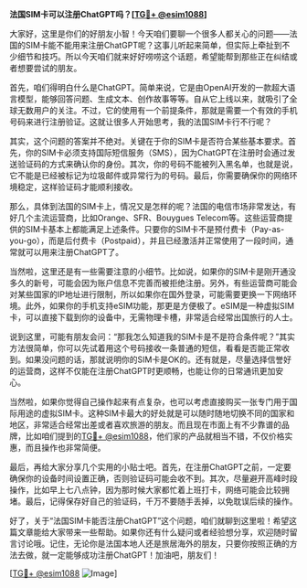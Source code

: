 **法国SIM卡可以注册ChatGPT吗？[[TG💪+ @esim1088](https://t.me/s/esim1088)]**

大家好，这里是你们的好朋友小智！今天咱们要聊一个很多人都关心的问题——法国的SIM卡能不能用来注册ChatGPT呢？这事儿听起来简单，但实际上牵扯到不少细节和技巧。所以今天咱们就来好好唠唠这个话题，希望能帮到那些正在纠结或者想要尝试的朋友。

首先，咱们得明白什么是ChatGPT。简单来说，它是由OpenAI开发的一款超大语言模型，能够回答问题、生成文本、创作故事等等。自从它上线以来，就吸引了全球无数用户的关注。不过，它的使用有一个前提条件，那就是需要一个有效的手机号码来进行注册验证。这就让很多人开始思考，我的法国SIM卡行不行呢？

其实，这个问题的答案并不绝对。关键在于你的SIM卡是否符合某些基本要求。首先，你的SIM卡必须支持国际短信服务（SMS），因为ChatGPT在注册时会通过发送验证码的方式来确认你的身份。其次，你的号码不能被列入黑名单，也就是说，它不能是已经被标记为垃圾邮件或异常行为的号码。最后，你需要确保你的网络环境稳定，这样验证码才能顺利接收。

那么，具体到法国的SIM卡上，情况又是怎样的呢？法国的电信市场非常发达，有好几个主流运营商，比如Orange、SFR、Bouygues Telecom等。这些运营商提供的SIM卡基本上都能满足上述条件。只要你的SIM卡不是预付费卡（Pay-as-you-go），而是后付费卡（Postpaid），并且已经激活并正常使用了一段时间，通常就可以用来注册ChatGPT了。

当然啦，这里还是有一些需要注意的小细节。比如说，如果你的SIM卡是刚开通没多久的新号，可能会因为账户信息不完善而被拒绝注册。另外，有些运营商可能会对某些国家的IP地址进行限制，所以如果你在国外登录，可能需要更换一下网络环境。此外，如果你的手机支持eSIM功能，那更是方便极了。eSIM是一种虚拟SIM卡，可以直接下载到你的设备中，无需物理卡槽，非常适合经常出国旅行的人士。

说到这里，可能有朋友会问：“那我怎么知道我的SIM卡是不是符合条件呢？”其实方法很简单，你可以先试着用这个号码接收一条普通的短信，看看是否能正常收到。如果没问题的话，那就说明你的SIM卡是OK的。还有就是，尽量选择信誉好的运营商，这样不仅能在注册ChatGPT时更顺畅，也能让你的日常通讯更加安心。

当然啦，如果你觉得自己操作起来有点复杂，也可以考虑直接购买一张专门用于国际用途的虚拟SIM卡。这种SIM卡最大的好处就是可以随时随地切换不同的国家和地区，非常适合经常出差或者喜欢旅游的朋友。而且现在市面上有不少靠谱的品牌，比如咱们提到的[TG💪+ @esim1088](https://t.me/s/esim1088)，他们家的产品就相当不错，不仅价格实惠，而且操作也非常简便。

最后，再给大家分享几个实用的小贴士吧。首先，在注册ChatGPT之前，一定要确保你的设备时间设置正确，否则验证码可能会收不到。其次，尽量避开高峰时段操作，比如早上七八点钟，因为那时候大家都忙着上班打卡，网络可能会比较拥堵。最后，记得保存好自己的验证码，千万不要随手丢掉，以免耽误后续的操作。

好了，关于“法国SIM卡能否注册ChatGPT”这个问题，咱们就聊到这里啦！希望这篇文章能给大家带来一些帮助。如果你还有什么疑问或者经验想分享，欢迎随时留言讨论哦。记住，无论你是法国本地人还是旅居海外的朋友，只要你按照正确的方法去做，就一定能够成功注册ChatGPT！加油吧，朋友们！

[[TG💪+ @esim1088](https://t.me/s/esim1088) ![Image](https://i.postimg.cc/4NQfJmqS/Snipaste-2025-05-13-00-14-12.png)]